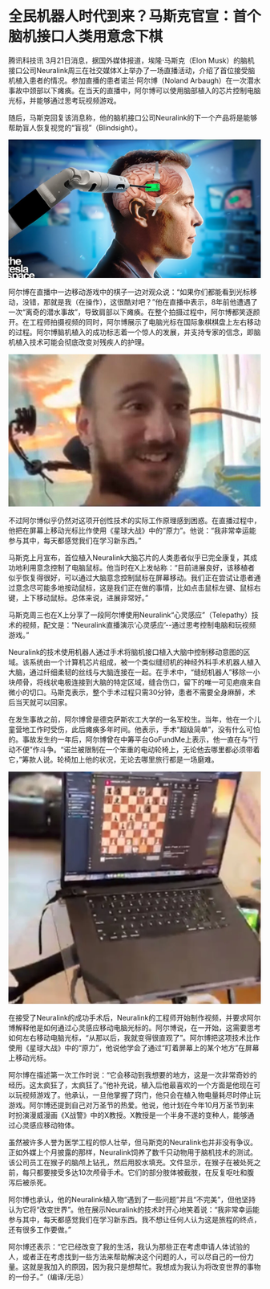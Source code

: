 # 全民机器人时代到来？马斯克官宣：首个脑机接口人类用意念下棋

腾讯科技讯 3月21日消息，据国外媒体报道，埃隆·马斯克（Elon
Musk）的脑机接口公司Neuralink周三在社交媒体X上举办了一场直播活动，介绍了首位接受脑机植入患者的情况。参加直播的患者诺兰·阿尔博（Noland
Arbaugh）在一次潜水事故中颈部以下瘫痪。在当天的直播中，阿尔博可以使用脑部植入的芯片控制电脑光标，并能够通过思考玩视频游戏。

随后，马斯克回复该消息称，他的脑机接口公司Neuralink的下一个产品将是能够帮助盲人恢复视觉的“盲视”（Blindsight）。

![7d558de581f4bb1e8aa7b115fcbf358e.jpg](https://raw.githubusercontent.com/qqhsx/qqnews_image/main/2024/03/21/全民机器人时代到来？马斯克官宣：首个脑机接口人类用意念下棋/7d558de581f4bb1e8aa7b115fcbf358e.jpg)

阿尔博在直播中一边移动游戏中的棋子一边对观众说：“如果你们都能看到光标移动，没错，那就是我（在操作），这很酷对吧？”他在直播中表示，8年前他遭遇了一次“离奇的潜水事故”，导致肩部以下瘫痪。在整个拍摄过程中，阿尔博都笑逐颜开。在工程师拍摄视频的同时，阿尔博展示了电脑光标在国际象棋棋盘上左右移动的过程。阿尔博脑机植入的成功标志着一个惊人的发展，并支持专家的信念，即脑机植入技术可能会彻底改变对残疾人的护理。

![a1cb9c3b290737019e004c899b56cc18.jpg](https://raw.githubusercontent.com/qqhsx/qqnews_image/main/2024/03/21/全民机器人时代到来？马斯克官宣：首个脑机接口人类用意念下棋/a1cb9c3b290737019e004c899b56cc18.jpg)

不过阿尔博似乎仍然对这项开创性技术的实际工作原理感到困惑。在直播过程中，他把在屏幕上移动光标比作使用《星球大战》中的“原力”。他说：“我非常幸运能参与其中，每天都感觉我们在学习新东西。”

马斯克上月宣布，首位植入Neuralink大脑芯片的人类患者似乎已完全康复，其成功地利用意念控制了电脑鼠标。他当时在X上发帖称：“目前进展良好，该移植者似乎恢复得很好，可以通过大脑意念控制鼠标在屏幕移动。我们正在尝试让患者通过意念尽可能多地按动鼠标，这是我们正在做的事情，比如点击鼠标左键、鼠标右键，上下移动鼠标。总体来说，进展非常好。”

马斯克周三也在X上分享了一段阿尔博使用Neuralink“心灵感应”（Telepathy）技术的视频，配文是：“Neuralink直播演示‘心灵感应’--通过思考控制电脑和玩视频游戏。”

Neuralink的技术使用机器人通过手术将脑机接口植入大脑中控制移动意图的区域。该系统由一个计算机芯片组成，被一个类似缝纫机的神经外科手术机器人植入大脑，通过纤细柔韧的丝线与大脑连接在一起。在手术中，“缝纫机器人”移除一小块颅骨，将线状电极连接到大脑的特定区域，缝合伤口，留下的唯一可见疤痕来自微小的切口。马斯克表示，整个手术过程只需30分钟，患者不需要全身麻醉，术后当天就可以回家。

在发生事故之前，阿尔博曾是德克萨斯农工大学的一名军校生。当年，他在一个儿童营地工作时受伤，此后瘫痪多年时间。他表示，手术“超级简单”，没有什么可怕的。事故发生约一年后，阿尔博曾在中筹平台GoFundMe上表示，他一直在与“行动不便”作斗争。“诺兰被限制在一个笨重的电动轮椅上，无论他去哪里都必须带着它，”筹款人说。轮椅加上他的状况，无论去哪里旅行都是一场磨难。

![5c1d9b73c4cc0be57833188619d91f7e.jpg](https://raw.githubusercontent.com/qqhsx/qqnews_image/main/2024/03/21/全民机器人时代到来？马斯克官宣：首个脑机接口人类用意念下棋/5c1d9b73c4cc0be57833188619d91f7e.jpg)

在接受了Neuralink的成功手术后，Neuralink的工程师开始制作视频，并要求阿尔博解释他是如何通过心灵感应移动电脑光标的。阿尔博说，在一开始，这需要思考如何左右移动电脑光标，“从那以后，我就变得很直观了”。阿尔博把这项技术比作使用《星球大战》中的“原力”，他说他学会了通过“盯着屏幕上的某个地方”在屏幕上移动光标。

阿尔博在描述第一次工作时说：“它会移动到我想要的地方，这是一次非常奇妙的经历。这太疯狂了，太疯狂了。”他补充说，植入后他最喜欢的一个方面是他现在可以玩视频游戏了。他承认，一旦他掌握了窍门，他只会在植入物电量耗尽时停止玩游戏。阿尔博还提到自己对万圣节的热爱。他说，他计划在今年10月万圣节到来时扮演漫威漫画《X战警》中的X教授。X教授是一个半身不遂的变种人，能够通过心灵感应移动物体。

虽然被许多人誉为医学工程的惊人壮举，但马斯克的Neuralink也并非没有争议。正如外媒上个月披露的那样，Neuralink饲养了数千只动物用于脑机技术的测试。该公司员工在猴子的脑颅上钻孔，然后用胶水填充。文件显示，在猴子在被处死之前，每只都要接受多达10次颅骨手术。它们的部分肢体被截肢，在反复呕吐和腹泻后被杀死。

阿尔博也承认，他的Neuralink植入物“遇到了一些问题”并且“不完美”，但他坚持认为它将“改变世界”。他在展示Neuralink的技术时开心地笑着说：“我非常幸运能参与其中，每天都感觉我们在学习新东西。我不想让任何人认为这是旅程的终点，还有很多工作要做。”

阿尔博还表示：“它已经改变了我的生活，我认为那些正在考虑申请人体试验的人，或者正在考虑找到一些方法来帮助解决这个问题的人，可以尽自己的一份力量。这就是我加入的原因，因为我只是想帮忙。我想成为我认为将改变世界的事物的一份子。”（编译/无忌）

